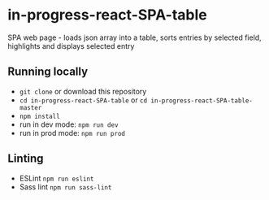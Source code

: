 # in-progress-react-SPA-table

SPA web page - 
loads json array into a table, sorts entries by selected field, highlights and displays selected entry


## Running locally

- `git clone` or download this repository
- `cd in-progress-react-SPA-table` or `cd in-progress-react-SPA-table-master`
- `npm install`
- run in dev mode: `npm run dev`
- run in prod mode: `npm run prod`


## Linting

- ESLint `npm run eslint`
- Sass lint `npm run sass-lint`